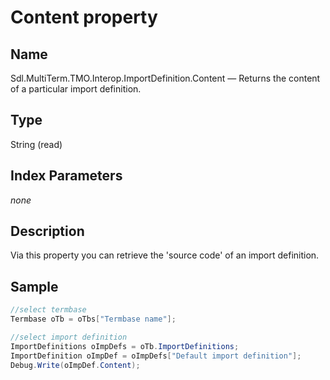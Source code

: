 # Content property

## Name

Sdl.MultiTerm.TMO.Interop.ImportDefinition.Content —          Returns the content of a particular import definition.

## Type

String
(read)

## Index Parameters
*none*

## Description

Via this property you can retrieve the 'source code' of an import definition.

## Sample


```cs
//select termbase
Termbase oTb = oTbs["Termbase name"];

//select import definition
ImportDefinitions oImpDefs = oTb.ImportDefinitions;
ImportDefinition oImpDef = oImpDefs["Default import definition"];
Debug.Write(oImpDef.Content);
```